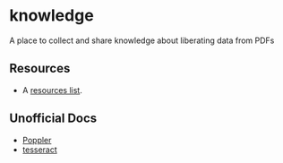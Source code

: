 knowledge
=========

A place to collect and share knowledge about liberating data from PDFs

## Resources

- A [resources list](Resources.md).


## Unofficial Docs

- [Poppler](unofficial-docs/Poppler.md)
- [tesseract](unofficial-docs/tesseract.md)
